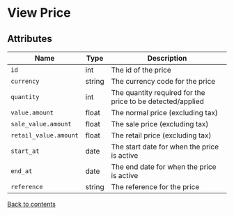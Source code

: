 # View Price

## Attributes

| Name                  | Type   | Description                                                |
|-----------------------|--------|------------------------------------------------------------|
| `id`                  | int    | The id of the price                                        |
| `currency`            | string | The currency code for the price                            |
| `quantity`            | int    | The quantity required for the price to be detected/applied |
| `value.amount`        | float  | The normal price (excluding tax)                           |
| `sale_value.amount`   | float  | The sale price (excluding tax)                             |
| `retail_value.amount` | float  | The retail price (excluding tax)                           |
| `start_at`            | date   | The start date for when the price is active                |
| `end_at`              | date   | The end date for when the price is active                  |
| `reference`           | string | The reference for the price                                |

[Back to contents](../../README.md#table-of-contents)
